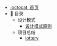 - [:octocat: 首页](/README)
- :memo: 目录
   - 设计模式
      - [设计模式原则](/md/design-code/设计模式原则.md)
   - 项目总结
      - [lottery](/md/project/lottery.md)